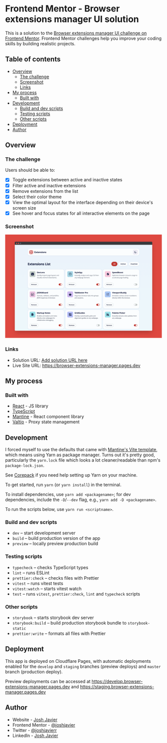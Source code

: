 # Frontend Mentor - Browser extensions manager UI solution

This is a solution to the [Browser extensions manager UI challenge on Frontend Mentor](https://www.frontendmentor.io/challenges/browser-extension-manager-ui-yNZnOfsMAp). Frontend Mentor challenges help you improve your coding skills by building realistic projects.

## Table of contents

- [Overview](#overview)
  - [The challenge](#the-challenge)
  - [Screenshot](#screenshot)
  - [Links](#links)
- [My process](#my-process)
  - [Built with](#built-with)
    <!-- - [What I learned](#what-i-learned) -->
    <!-- - [Continued development](#continued-development) -->
    <!-- - [Useful resources](#useful-resources) -->
- [Development](#development)
  - [Build and dev scripts](#build-and-dev-scripts)
  - [Testing scripts](#testing-scripts)
  - [Other scripts](#other-scripts)
- [Deployment](#deployment)
- [Author](#author)
<!-- - [Acknowledgments](#acknowledgments) -->

## Overview

### The challenge

Users should be able to:

- [x] Toggle extensions between active and inactive states
- [x] Filter active and inactive extensions
- [x] Remove extensions from the list
- [x] Select their color theme
- [x] View the optimal layout for the interface depending on their device's screen size
- [x] See hover and focus states for all interactive elements on the page

### Screenshot

![](./screenshot.png)

### Links

- Solution URL: [Add solution URL here](https://your-solution-url.com)
- Live Site URL: https://browser-extensions-manager.pages.dev

## My process

### Built with

- [React](https://reactjs.org/) - JS library
- [TypeScript](https://www.typescriptlang.org/)
- [Mantine](https://mantine.dev/) - React component library
- [Valtio](https://valtio.dev/) - Proxy state management

<!-- ### What I learned

Use this section to recap over some of your major learnings while working through this project. Writing these out and providing code samples of areas you want to highlight is a great way to reinforce your own knowledge.

To see how you can add code snippets, see below:

```html
<h1>Some HTML code I'm proud of</h1>
```

```css
.proud-of-this-css {
  color: papayawhip;
}
```

```js
const proudOfThisFunc = () => {
  console.log('🎉');
};
```

If you want more help with writing markdown, we'd recommend checking out [The Markdown Guide](https://www.markdownguide.org/) to learn more.

**Note: Delete this note and the content within this section and replace with your own learnings.** -->

<!-- ### Continued development

Use this section to outline areas that you want to continue focusing on in future projects. These could be concepts you're still not completely comfortable with or techniques you found useful that you want to refine and perfect.

**Note: Delete this note and the content within this section and replace with your own plans for continued development.** -->

<!-- ### Useful resources

- [Example resource 1](https://www.example.com) - This helped me for XYZ reason. I really liked this pattern and will use it going forward.
- [Example resource 2](https://www.example.com) - This is an amazing article which helped me finally understand XYZ. I'd recommend it to anyone still learning this concept.

**Note: Delete this note and replace the list above with resources that helped you during the challenge. These could come in handy for anyone viewing your solution or for yourself when you look back on this project in the future.** -->

## Development

I forced myself to use the defaults that came with [Mantine's Vite template](https://github.com/mantinedev/vite-template), which means using Yarn as package manager. Turns out it's pretty good, particularly the `yarn.lock` file which looks a lot cleaner/readable than npm's `package-lock.json`.

See [Corepack](https://yarnpkg.com/corepack) if you need help setting up Yarn on your machine.

To get started, run `yarn` (or `yarn install`) in the terminal.

To install dependencies, use `yarn add <packagename>`; for dev dependencies, include the `-D`/`--dev` flag, e.g., `yarn add -D <packagename>`.

To run the scripts below, use `yarn run <scriptname>`.

### Build and dev scripts

- `dev` – start development server
- `build` – build production version of the app
- `preview` – locally preview production build

### Testing scripts

- `typecheck` – checks TypeScript types
- `lint` – runs ESLint
- `prettier:check` – checks files with Prettier
- `vitest` – runs vitest tests
- `vitest:watch` – starts vitest watch
- `test` – runs `vitest`, `prettier:check`, `lint` and `typecheck` scripts

### Other scripts

- `storybook` – starts storybook dev server
- `storybook:build` – build production storybook bundle to `storybook-static`
- `prettier:write` – formats all files with Prettier

## Deployment

This app is deployed on Cloudflare Pages, with automatic deployments enabled for the `develop` and `staging` branches (preview deploys) and `master` branch (production deploy).

Preview deployments can be accessed at https://develop.browser-extensions-manager.pages.dev and https://staging.browser-extensions-manager.pages.dev

## Author

- Website - [Josh Javier](https://joshjavier.com/)
- Frontend Mentor - [@joshjavier](https://www.frontendmentor.io/profile/joshjavier)
- Twitter - [@joshjavierr](https://www.twitter.com/joshjavierr)
- LinkedIn - [Josh Javier](https://www.linkedin.com/in/joshjavier/)

<!-- ## Acknowledgments

This is where you can give a hat tip to anyone who helped you out on this project. Perhaps you worked in a team or got some inspiration from someone else's solution. This is the perfect place to give them some credit.

**Note: Delete this note and edit this section's content as necessary. If you completed this challenge by yourself, feel free to delete this section entirely.** -->
